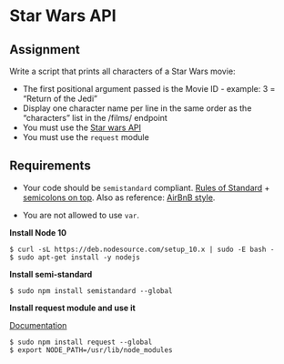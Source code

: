# **Star Wars API**

## **Assignment**

Write a script that prints all characters of a Star Wars movie:

* The first positional argument passed is the Movie ID - example: 3 = “Return of the Jedi”
* Display one character name per line in the same order as the “characters” list in the /films/ endpoint
* You must use the [Star wars API](https://swapi-api.hbtn.io/)
* You must use the `request` module

## **Requirements**

* Your code should be `semistandard` compliant. [Rules of Standard](https://standardjs.com/rules.html) + [semicolons on top](https://github.com/standard/semistandard). Also as reference: [AirBnB style](https://github.com/airbnb/javascript).

* You are not allowed to use `var`.

**Install Node 10**

```
$ curl -sL https://deb.nodesource.com/setup_10.x | sudo -E bash -
$ sudo apt-get install -y nodejs
```


**Install semi-standard**

```
$ sudo npm install semistandard --global
```

**Install request module and use it**

[Documentation](https://github.com/request/request)

```
$ sudo npm install request --global
$ export NODE_PATH=/usr/lib/node_modules
```